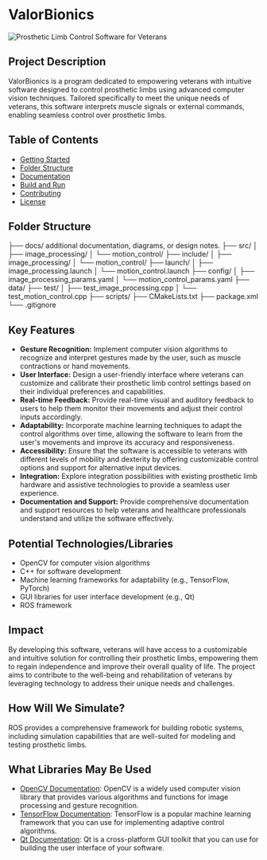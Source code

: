 # ValorBionics

![Prosthetic Limb Control Software for Veterans](https://your-image-url.com)

## Project Description

ValorBionics is a program dedicated to empowering veterans with intuitive software designed to control prosthetic limbs using advanced computer vision techniques. Tailored specifically to meet the unique needs of veterans, this software interprets muscle signals or external commands, enabling seamless control over prosthetic limbs.

## Table of Contents
- [Getting Started](#getting-started)
- [Folder Structure](#folder-structure)
- [Documentation](#documentation)
- [Build and Run](#build-and-run)
- [Contributing](#contributing)
- [License](#license)

## Folder Structure

├── docs/ additional documentation, diagrams, or design notes.
├── src/
│   ├── image_processing/
│   └── motion_control/
├── include/
│   ├── image_processing/
│   └── motion_control/
├── launch/
│   ├── image_processing.launch
│   └── motion_control.launch
├── config/
│   ├── image_processing_params.yaml
│   └── motion_control_params.yaml
├── data/
├── test/
│   ├── test_image_processing.cpp
│   └── test_motion_control.cpp
├── scripts/
├── CMakeLists.txt
├── package.xml
└── .gitignore

## Key Features

- **Gesture Recognition:** Implement computer vision algorithms to recognize and interpret gestures made by the user, such as muscle contractions or hand movements.
- **User Interface:** Design a user-friendly interface where veterans can customize and calibrate their prosthetic limb control settings based on their individual preferences and capabilities.
- **Real-time Feedback:** Provide real-time visual and auditory feedback to users to help them monitor their movements and adjust their control inputs accordingly.
- **Adaptability:** Incorporate machine learning techniques to adapt the control algorithms over time, allowing the software to learn from the user's movements and improve its accuracy and responsiveness.
- **Accessibility:** Ensure that the software is accessible to veterans with different levels of mobility and dexterity by offering customizable control options and support for alternative input devices.
- **Integration:** Explore integration possibilities with existing prosthetic limb hardware and assistive technologies to provide a seamless user experience.
- **Documentation and Support:** Provide comprehensive documentation and support resources to help veterans and healthcare professionals understand and utilize the software effectively.

## Potential Technologies/Libraries

- OpenCV for computer vision algorithms
- C++ for software development
- Machine learning frameworks for adaptability (e.g., TensorFlow, PyTorch)
- GUI libraries for user interface development (e.g., Qt)
- ROS framework

## Impact

By developing this software, veterans will have access to a customizable and intuitive solution for controlling their prosthetic limbs, empowering them to regain independence and improve their overall quality of life. The project aims to contribute to the well-being and rehabilitation of veterans by leveraging technology to address their unique needs and challenges.

## How Will We Simulate?

ROS provides a comprehensive framework for building robotic systems, including simulation capabilities that are well-suited for modeling and testing prosthetic limbs.

## What Libraries May Be Used

- [OpenCV Documentation](https://opencv.org/): OpenCV is a widely used computer vision library that provides various algorithms and functions for image processing and gesture recognition.
- [TensorFlow Documentation](https://www.tensorflow.org/): TensorFlow is a popular machine learning framework that you can use for implementing adaptive control algorithms.
- [Qt Documentation](https://www.qt.io/): Qt is a cross-platform GUI toolkit that you can use for building the user interface of your software.

